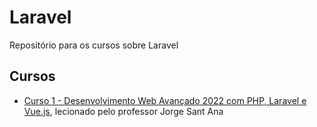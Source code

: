 # Laravel

Repositório para os cursos sobre Laravel

## Cursos

* [Curso 1  - Desenvolvimento Web Avançado 2022 com PHP, Laravel e Vue.js](https://www.udemy.com/course/curso-completo-do-desenvolvedor-laravel/learn/lecture/23414274#overview), lecionado pelo professor Jorge Sant Ana
